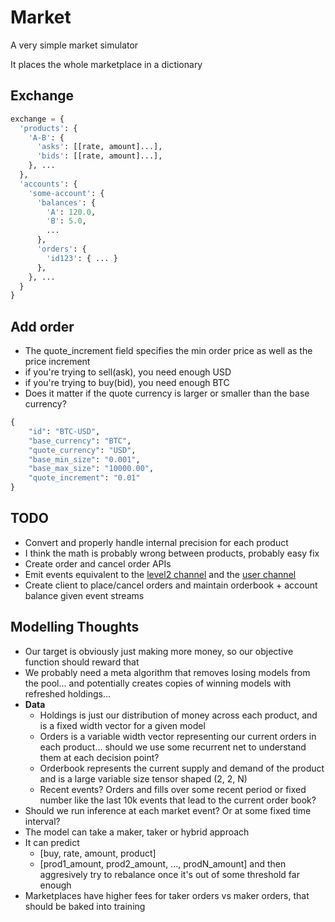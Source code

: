 # Market

A very simple market simulator

It places the whole marketplace in a dictionary

## Exchange

```python
exchange = {
  'products': {
    'A-B': {
      'asks': [[rate, amount]...],
      'bids': [[rate, amount]...],
    }, ...
  },
  'accounts': {
    'some-account': {
      'balances': {
        'A': 120.0,
        'B': 5.0,
        ...
      },
      'orders': {
        'id123': { ... }
      },
    }, ...
  }
}
```

## Add order

- The quote_increment field specifies the min order price as well as the price increment
- if you're trying to sell(ask), you need enough USD
- if you're trying to buy(bid), you need enough BTC
- Does it matter if the quote currency is larger or smaller than the base currency?

```python
{
    "id": "BTC-USD",
    "base_currency": "BTC",
    "quote_currency": "USD",
    "base_min_size": "0.001",
    "base_max_size": "10000.00",
    "quote_increment": "0.01"
}
```


## TODO

- Convert and properly handle internal precision for each product
- I think the math is probably wrong between products, probably easy fix
- Create order and cancel order APIs
- Emit events equivalent to the [level2 channel](https://docs.pro.coinbase.com/#the-level2-channel) and the [user channel](https://docs.pro.coinbase.com/#the-user-channel)
- Create client to place/cancel orders and maintain orderbook + account balance given event streams

## Modelling Thoughts

- Our target is obviously just making more money, so our objective function should reward that
- We probably need a meta algorithm that removes losing models from the pool... and potentially creates copies of winning models with refreshed holdings...
- **Data**
  - Holdings is just our distribution of money across each product, and is a fixed width vector for a given model
  - Orders is a variable width vector representing our current orders in each product... should we use some recurrent net to understand them at each decision point?
  - Orderbook represents the current supply and demand of the product and is a large variable size tensor shaped (2, 2, N)
  - Recent events? Orders and fills over some recent period or fixed number like the last 10k events that lead to the current order book?
- Should we run inference at each market event? Or at some fixed time interval?
- The model can take a maker, taker or hybrid approach
- It can predict
  - [buy, rate, amount, product]
  - [prod1_amount, prod2_amount, ..., prodN_amount] and then aggresively try to rebalance once it's out of some threshold far enough
- Marketplaces have higher fees for taker orders vs maker orders, that should be baked into training

